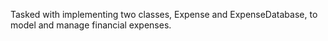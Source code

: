 Tasked with implementing two classes, Expense and ExpenseDatabase, to model and manage financial expenses. 
